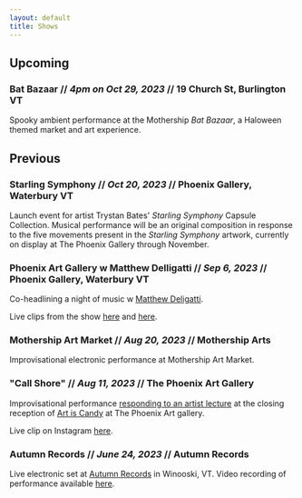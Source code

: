 ```yaml
---
layout: default
title: Shows
---
```


## Upcoming

### **Bat Bazaar** // *4pm on Oct 29, 2023* // 19 Church St, Burlington VT

Spooky ambient performance at the Mothership *Bat Bazaar*, a Haloween themed market and art experience.

## Previous

### **Starling Symphony** // *Oct 20, 2023* // Phoenix Gallery, Waterbury VT

Launch event for artist Trystan Bates' *Starling Symphony* Capsule Collection. Musical performance will be an original composition in response to the five movements present in the *Starling Symphony* artwork, currently on display at The Phoenix Gallery through November.


### **Phoenix Art Gallery w Matthew Delligatti** // *Sep 6, 2023* // Phoenix Gallery, Waterbury VT

Co-headlining a night of music w [Matthew Deligatti](https://www.matthewdelligatti.com/). 

Live clips from the show [here](https://www.instagram.com/p/Cw3s454Ol0N/) and [here](https://www.instagram.com/p/Cw3uofVOauZ/).

### **Mothership Art Market** // *Aug 20, 2023* // Mothership Arts

Improvisational electronic performance at Mothership Art Market.

### **"Call Shore"** // *Aug 11, 2023* // The Phoenix Art Gallery

Improvisational performance [responding to an artist lecture](https://thephoenixvt.com/events-calendar/2023/8/11/phoenix-talks-steve-budington-amp-saint-silva) at the closing reception of [Art is Candy](https://thephoenixvt.com/events-calendar/2023/8/11/phoenix-talks-steve-budington-amp-saint-silva) at The Phoenix Art gallery.

Live clip on Instagram [here](https://www.instagram.com/p/Cv0wYtiBg1l/).

### **Autumn Records** // *June 24, 2023* // Autumn Records

Live electronic set at [Autumn Records](https://www.autumnrecordsvt.com/) in Winooski, VT. Video recording of performance available [here](https://youtu.be/Zbh9wtCPIus).

